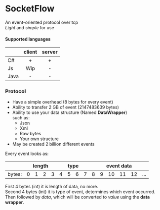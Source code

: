# SocketFlow

An event-oriented protocol over tcp  
_Light_ and _simple_ for use

#### Supported languages

|      | client | server |
|:-----|:------:|:------:|
| C#   | +      | +      |
| Js   | Wip    | -      |
| Java | -      | -      |

### Protocol

* Have a simple overhead (8 bytes for every event)
* Ability to transfer 2 GB of event (2147483639 bytes)
* Ability to use your data structure (Named **DataWrapper**)  
  such as:
    - Json
    - Xml
    - Raw bytes
    - Your own structure
* May be created 2 billion different events

Every event looks as:

<table>
    <thead>
        <tr>
            <th></th>
            <th colspan=4>length</th>
            <th colspan=4>type</th>
            <th colspan=6>event data</th>
        </tr>
    </thead>
    <tbody>
        <tr>
            <td>bytes:</td>
            <td>0</td>
            <td>1</td>
            <td>2</td>
            <td>3</td>
            <td>4</td>
            <td>5</td>
            <td>6</td>
            <td>7</td>
            <td>8</td>
            <td>9</td>
            <td>10</td>
            <td>11</td>
            <td>12</td>
            <td>...</td>
        </tr>
    </tbody>
</table>

First 4 bytes (int) it is length of data, no more.  
Second 4 bytes (int) it is type of event, determines which event occurred.  
Then followed by _data_, which will be converted to _value_ using the **data wrapper**.
